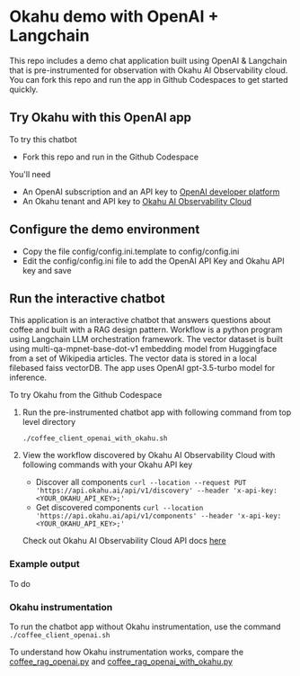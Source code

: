# Okahu demo with OpenAI + Langchain
This repo includes a demo chat application built using OpenAI & Langchain that is pre-instrumented for observation with Okahu AI Observability cloud. 
You can fork this repo and run the app in Github Codespaces to get started quickly. 


## Try Okahu with this OpenAI app

To try this chatbot 
- Fork this repo and run in the Github Codespace 

You'll need 
- An OpenAI subscription and an API key to [OpenAI developer platform](https://platform.openai.com/overview)
- An Okahu tenant and API key to [Okahu AI Observability Cloud](https://www.okahu.ai)  

## Configure the demo environment
- Copy the file config/config.ini.template to config/config.ini
- Edit the config/config.ini file to add the OpenAI API Key and Okahu API key and save

## Run the interactive chatbot 
This application is an interactive chatbot that answers questions about coffee and built with a RAG design pattern.
Workflow is a python program using Langchain LLM orchestration framework. 
The vector dataset is built using multi-qa-mpnet-base-dot-v1 embedding model from Huggingface from a set of Wikipedia articles. The vector data is stored in a local filebased faiss vectorDB. 
The app uses OpenAI gpt-3.5-turbo model for inference.

To try Okahu from the Github Codespace 

1. Run the pre-instrumented chatbot app with following command from top level directory

   ```./coffee_client_openai_with_okahu.sh```
   
2. View the workflow discovered by Okahu AI Observability Cloud with following commands with your Okahu API key
    - Discover all components
      ```curl --location --request PUT 'https://api.okahu.ai/api/v1/discovery' --header 'x-api-key: <YOUR_OKAHU_API_KEY>;' ```
    - Get discovered components
      ```curl --location 'https://api.okahu.ai/api/v1/components' --header 'x-api-key: <YOUR_OKAHU_API_KEY>;' ```

    Check out Okahu AI Observability Cloud API docs [here](https://apidocs.okahu.ai)

### Example output 

To do 

### Okahu instrumentation

To run the chatbot app without Okahu instrumentation, use the command ```./coffee_client_openai.sh```

To understand how Okahu instrumentation works, compare the [coffee_rag_openai.py](rag_openai_service/coffee_rag_openai.py) and [coffee_rag_openai_with_okahu.py](rag_openai_service/coffee_rag_openaiwith_okahu.py)
